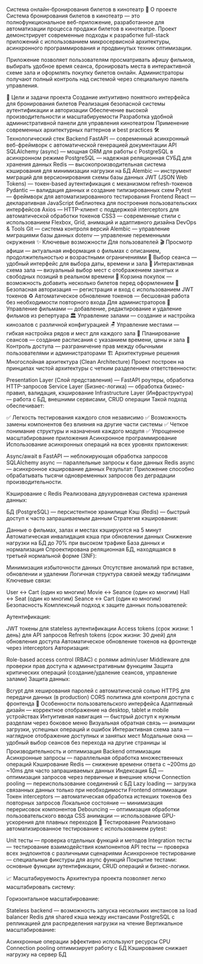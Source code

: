 Система онлайн-бронирования билетов в кинотеатр
📖 О проекте
Система бронирования билетов в кинотеатр — это полнофункциональное веб-приложение, разработанное для автоматизации процесса продажи билетов в кинотеатре. Проект демонстрирует современные подходы к разработке full-stack приложений с использованием микросервисной архитектуры, асинхронного программирования и продвинутых техник оптимизации.

Приложение позволяет пользователям просматривать афишу фильмов, выбирать удобное время сеанса, бронировать места в интерактивной схеме зала и оформлять покупку билетов онлайн. Администраторы получают полный контроль над системой через специальную панель управления.

🎯 Цели и задачи проекта
Создание интуитивно понятного интерфейса для бронирования билетов
Реализация безопасной системы аутентификации и авторизации
Обеспечение высокой производительности и масштабируемости
Разработка удобной административной панели для управления кинотеатром
Применение современных архитектурных паттернов и best practices
🛠️ Технологический стек
Backend
FastAPI — современный асинхронный веб-фреймворк с автоматической генерацией документации API
SQLAlchemy (async) — мощная ORM для работы с PostgreSQL в асинхронном режиме
PostgreSQL — надежная реляционная СУБД для хранения данных
Redis — высокопроизводительная система кэширования для минимизации нагрузки на БД
Alembic — инструмент миграций для версионирования схемы базы данных
JWT (JSON Web Tokens) — токен-based аутентификация с механизмом refresh-токенов
Pydantic — валидация данных и создание типизированных схем
Pytest — фреймворк для автоматизированного тестирования
Frontend
React — декларативная JavaScript библиотека для построения пользовательских интерфейсов
Axios — HTTP-клиент с поддержкой interceptors для автоматической обработки токенов
CSS3 — современные стили с использованием Flexbox, Grid, анимаций и адаптивного дизайна
DevOps & Tools
Git — система контроля версий
Alembic — управление миграциями базы данных
dotenv — управление переменными окружения
✨ Ключевые возможности
Для пользователей
🎬 Просмотр афиши — актуальная информация о фильмах с описанием, продолжительностью и возрастными ограничениями
🎫 Выбор сеанса — удобный интерфейс для выбора даты, времени и зала
💺 Интерактивная схема зала — визуальный выбор мест с отображением занятых и свободных позиций в реальном времени
🛒 Корзина покупок — возможность добавить несколько билетов перед оформлением
🔐 Безопасная авторизация — регистрация и вход с использованием JWT токенов
♻️ Автоматическое обновление токенов — бесшовная работа без необходимости повторного входа
Для администраторов
📝 Управление фильмами — добавление, редактирование и удаление фильмов из репертуара
🏛️ Управление залами — создание и настройка кинозалов с различной конфигурацией
🪑 Управление местами — гибкая настройка рядов и мест для каждого зала
📅 Планирование сеансов — создание расписания с указанием времени, цены и зала
👥 Контроль доступа — разграничение прав между обычными пользователями и администраторами
🏗️ Архитектурные решения
Многослойная архитектура (Clean Architecture)
Проект построен на принципах чистой архитектуры с четким разделением ответственности:

Presentation Layer (Слой представления) — FastAPI роутеры, обработка HTTP-запросов
Service Layer (Бизнес-логика) — обработка бизнес-правил, валидация, кэширование
Infrastructure Layer (Инфраструктура) — работа с БД, внешними сервисами, CRUD операции
Такой подход обеспечивает:

✅ Легкость тестирования каждого слоя независимо
✅ Возможность замены компонентов без влияния на другие части системы
✅ Четкое понимание структуры и назначения каждого модуля
✅ Упрощенное масштабирование приложения
Асинхронное программирование
Использование асинхронных операций на всех уровнях приложения:

Async/await в FastAPI — неблокирующая обработка запросов
SQLAlchemy async — параллельные запросы к базе данных
Redis async — асинхронное кэширование данных
Результат: Приложение способно обрабатывать тысячи одновременных запросов без деградации производительности.

Кэширование с Redis
Реализована двухуровневая система хранения данных:

БД (PostgreSQL) — персистентное хранилище
Кэш (Redis) — быстрый доступ к часто запрашиваемым данным
Стратегия кэширования:

Данные о фильмах, залах и местах кэшируются на 5 минут
Автоматическая инвалидация кэша при обновлении данных
Снижение нагрузки на БД до 70% при высоком трафике
База данных и нормализация
Спроектирована реляционная БД, находящаяся в третьей нормальной форме (3NF):

Минимизация избыточности данных
Отсутствие аномалий при вставке, обновлении и удалении
Логичная структура связей между таблицами
Ключевые связи:

User ↔ Cart (один ко многим)
Movie ↔ Seance (один ко многим)
Hall ↔ Seat (один ко многим)
Seance ↔ Cart (один ко многим)
Безопасность
Комплексный подход к защите данных пользователей:

Аутентификация:

JWT токены для stateless аутентификации
Access tokens (срок жизни: 1 день) для API запросов
Refresh tokens (срок жизни: 30 дней) для обновления доступа
Автоматическое обновление токенов на фронтенде через interceptors
Авторизация:

Role-based access control (RBAC) с ролями admin/user
Middleware для проверки прав доступа к административным функциям
Защита критических операций (создание/удаление сеансов, управление залами)
Защита данных:

Bcrypt для хеширования паролей с автоматической солью
HTTPS для передачи данных (в production)
CORS политика для контроля доступа с фронтенда
🎨 Особенности пользовательского интерфейса
Адаптивный дизайн — корректное отображение на desktop, tablet и mobile устройствах
Интуитивная навигация — быстрый доступ к нужным разделам через боковое меню
Визуальная обратная связь — анимации загрузки, успешных операций и ошибок
Интерактивная схема зала — наглядное отображение доступных и занятых мест
Модальные окна — удобный выбор сеансов без перехода на другие страницы
📊 Производительность и оптимизация
Backend оптимизации
Асинхронные запросы — параллельная обработка множественных операций
Кэширование Redis — снижение времени ответа с ~200ms до ~10ms для часто запрашиваемых данных
Индексация БД — оптимизация запросов через первичные и внешние ключи
Connection pooling — переиспользование соединений с БД
Lazy loading — загрузка связанных данных только при необходимости
Frontend оптимизации
Токен interceptors — автоматическая обработка истекших токенов без повторных запросов
Локальное состояние — минимизация перерисовок компонентов
Debouncing — оптимизация обработки пользовательского ввода
CSS анимации — использование GPU-ускорения для плавных переходов
🧪 Тестирование
Реализовано автоматизированное тестирование с использованием pytest:

Unit тесты — проверка отдельных функций и методов
Integration тесты — тестирование взаимодействия компонентов
API тесты — проверка всех эндпоинтов с различными сценариями
Асинхронное тестирование — специальные фикстуры для async функций
Покрытие тестами: основные функции аутентификации, CRUD операций и бизнес-логики.

📈 Масштабируемость
Архитектура проекта позволяет легко масштабировать систему:

Горизонтальное масштабирование:

Stateless backend — возможность запуска нескольких инстансов за load balancer
Redis для shared кэша между инстансами
PostgreSQL с репликацией для распределения нагрузки на чтение
Вертикальное масштабирование:

Асинхронные операции эффективно используют ресурсы CPU
Connection pooling оптимизирует работу с БД
Кэширование снижает нагрузку на сервер БД
